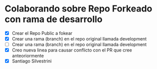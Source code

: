 # Colaborando sobre Repo Forkeado con rama de desarrollo

- [x] Crear el Repo Public a fokear
- [x] Crear una rama (branch) en el repo original llamada development
- [ ] Crear una rama (branch) en el repo original llamada development
- [x] Creo nueva linea para causar conflicto con el PR que cree anteoriormente
- [x] Santiago Silvestrini
